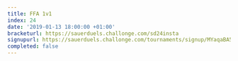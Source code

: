 ```yaml
---
title: FFA 1v1
index: 24
date: '2019-01-13 18:00:00 +01:00'
bracketurl: https://sauerduels.challonge.com/sd24insta
signupurl: https://sauerduels.challonge.com/tournaments/signup/MYaqaBA5MV
completed: false
---
```


